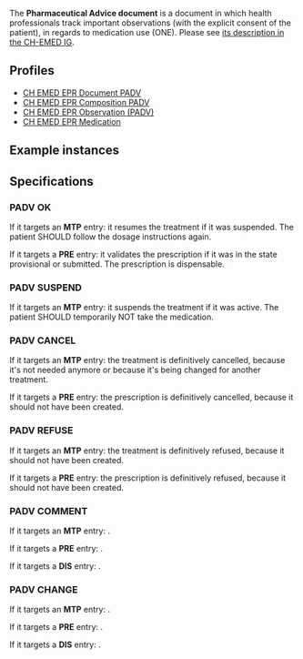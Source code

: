 The **Pharmaceutical Advice document** is a document in which health professionals track important observations (with the explicit consent of the patient), in regards to medication use (ONE). Please see [its description in the CH-EMED IG](http://fhir.ch/ig/ch-emed/pharmaceutical-advice-document.html).

## Profiles

* [CH EMED EPR Document PADV](StructureDefinition-ch-emed-epr-document-pharmaceuticaladvice.html)
* [CH EMED EPR Composition PADV](StructureDefinition-ch-emed-epr-composition-pharmaceuticaladvice.html)
* [CH EMED EPR Observation (PADV)](StructureDefinition-ch-emed-epr-observation.html)
* [CH EMED EPR Medication](StructureDefinition-ch-emed-epr-medication.html)

## Example instances

## Specifications

### PADV OK

If it targets an **MTP** entry: it resumes the treatment if it was suspended. The patient SHOULD follow the dosage instructions again.

If it targets a **PRE** entry: it validates the prescription if it was in the state provisional or submitted. The prescription is dispensable.

### PADV SUSPEND

If it targets an **MTP** entry: it suspends the treatment if it was active. The patient SHOULD temporarily NOT take the medication.

### PADV CANCEL

If it targets an **MTP** entry: the treatment is definitively cancelled, because it's not needed anymore or because it's being changed for another treatment.

If it targets a **PRE** entry: the prescription is definitively cancelled, because it should not have been created.

### PADV REFUSE

If it targets an **MTP** entry: the treatment is definitively refused, because it should not have been created.

If it targets a **PRE** entry: the prescription is definitively refused, because it should not have been created.

### PADV COMMENT

If it targets an **MTP** entry: .

If it targets a **PRE** entry: .

If it targets a **DIS** entry: .

### PADV CHANGE

If it targets an **MTP** entry: .

If it targets a **PRE** entry: .

If it targets a **DIS** entry: .

